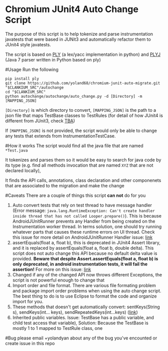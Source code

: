 # Chromium JUnit4 Auto Change Script
The purpose of this script is to help tokenize and parse instrumentation
javatests that were based in JUNit3 and automatically refactor them to JUnit4
style javatests.

The script is based on [PLY](www.dabeaz.com/ply/) (a lex/yacc implementation
in python) and [PLYJ](https://github.com/musiKk/plyj/) (Java 7 parser written in Python based on ply)

#Usage
Run the following

    pip install ply
    git clone https://github.com/yoland68/chromium-junit-auto-migrate.git "$CLANKIUM_SRC"/autochange
    cd "$CLANKIUM_SRC"
    python autochange/autochange/auto_change.py -d [Directory] -m [MAPPING_JSON]

`[Directory]` is which directory to convert, `[MAPPING_JSON]` is the path to
a json file that maps TestBase classes to TestRules (for detail of how JUnit4 is different from JUnit3, check [TBA]())

If `[MAPPING_JSON]` is not provided, the script would only be able to change any tests that extends from InstrumentationTestCase.

#How it works
The script would find all the java file that are named `*Test.java`

It tokenizes and parses them so it would be easy to search for java code by its type (e.g. find all methods invocation that are named `XYZ` that are not declared locally), 

It finds the API calls, annotations, class declaration and other componenets that are associated to the migration and make the change

#Caveats
There are a couple of things this script **can not** do for you

1. Auto convert tests that rely on test thread to have message handler (Error message: `java.lang.RuntimeException: Can't create handler inside thread that has not called Looper.prepare()`). This is because AndroidJUnitRunner prevents any Handler from being created on the Instrumentation worker thread. In terms solution, one should try running whatever parts that causes these runtime errors on UI thread. Check this issue for more detail on AndroidJUnitRunner Handler issue: [link](https://github.com/skyisle/android-test-kit/issues/121)
2. assertEquals(float a, float b), this is deprecated in JUnit4 Assert library, and it is replaced by assertEquals(float a, float b, double delta). This script does not auto change this API because no default delta value is provided. **Beware that despite Assert.assertEquals(float a, float b) is only deprecated, in android instrumentation tests, it will fail the assertion!** For more on this issue: [link](http://junit.org/junit4/javadoc/latest/org/junit/Assert.html)
3. Changed if any of the changed API now throws different Exceptions, the script is not powerful enough to change that
4. Import order and file format. There are various file formating problem and package import order problems when using the auto change script. The best thing to do is to use Eclipse to format the code and organize import for you.
5. These methods that doesn't get automatically convert: sentKeys(String s), sendKeys(int... keys), sendRepeatedKeys(int...keys) ([link](https://developer.android.com/reference/android/test/InstrumentationTestCase.html))
6. Inherited public variables. Issue: TestBase has a public variable, and child test access that variable), Solution: Because the TestBase is mostly 1 to 1 mapped to TestRule class, one 


#Bug
please email +yolandyan about any of the bug you've encounted or create issue in this repo
